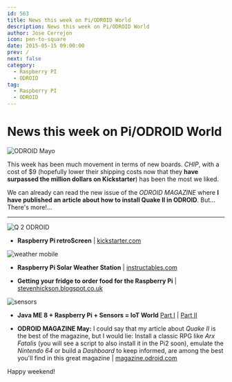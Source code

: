 ```yaml
---
id: 563
title: News this week on Pi/ODROID World
description: News this week on Pi/ODROID World
author: Jose Cerrejon
icon: pen-to-square
date: 2015-05-15 09:00:00
prev: /
next: false
category:
  - Raspberry PI
  - ODROID
tag:
  - Raspberry PI
  - ODROID
---
```


# News this week on Pi/ODROID World

![ODROID Mayo](/images/2015/05/odroid_mag_may.png)

This week has been much movement in terms of new boards. *CHIP*, with a cost of $9 (hopefully lower their shipping costs now that they **have surpassed the million dollars on Kickstarter**) has been the most we liked.

We can already can read the new issue of the *ODROID MAGAZINE* where  **I have published an article about how to install Quake II in ODROID**. But... There's more!...

- - -
![Q 2 ODROID](/images/2015/05/quake2-odroid_mag.png)

* **Raspberry Pi retroScreen**  | [kickstarter.com](https://www.kickstarter.com/projects/1635775527/raspberry-pi-retroscreen)

![weather mobile](/images/2015/05/weather_station.png)

* **Raspberry Pi Solar Weather Station** | [instructables.com](http://www.instructables.com/id/Raspberry-Pi-Solar-Weather-Station/?ALLSTEPS)

* **Getting your fridge to order food for the Raspberry Pi**   | [stevenhickson.blogspot.co.uk](http://stevenhickson.blogspot.co.uk/2015/05/getting-your-fridge-to-order-food-for.html)

![sensors](/images/2015/05/sensors.gif)

* **Java ME 8 + Raspberry Pi + Sensors = IoT World** [Part I](http://www.oracle.com/technetwork/articles/java/cruz-gpio-2295970.html) | [Part II](https://community.oracle.com/docs/DOC-914698) 

* **ODROID MAGAZINE May:** I could say that my article about *Quake II* is the best of the magazine, but I would lie: Install a classic RPG like *Arx Fatalis* (you will see a script to also install it in the Pi2 soon), emulate the *Nintendo 64* or build a *Dashboard* to keep informed, are among the best you'll find in this great magazine | [magazine.odroid.com](http://magazine.odroid.com)

Happy weekend!